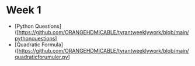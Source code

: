 # Week 1
- [Python Questions]([https://github.com/ORANGEHDMICABLE/tyrantweeklywork/blob/main/pythonquestions]
- [Quadratic Formula]([https://github.com/ORANGEHDMICABLE/tyrantweeklywork/blob/main/quadraticforumuler.py]
